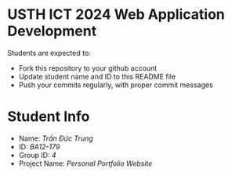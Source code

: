USTH ICT 2024 Web Application Development
=====================================================

Students are expected to:

* Fork this repository to your github account
* Update student name and ID to this README file
* Push your commits regularly, with proper commit messages

Student Info
=======================

* Name: *Trần Đức Trung*
* ID: *BA12-179*
* Group ID: *4*
* Project Name: *Personal Portfolio Website*
